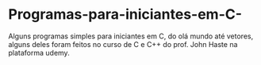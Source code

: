 # Programas-para-iniciantes-em-C-
Alguns programas simples para iniciantes em C, do olá mundo até vetores, alguns deles foram feitos no curso de C e C++ do prof. John Haste na plataforma udemy.
